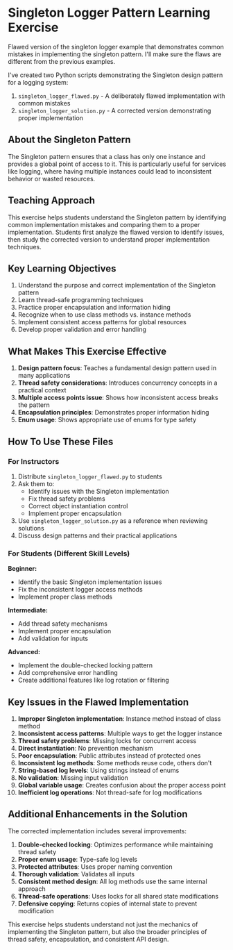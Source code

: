 # Singleton Logger Pattern Learning Exercise

Flawed version of the singleton logger example that demonstrates common mistakes in implementing the singleton pattern. I'll make sure the flaws are different from the previous examples.

I've created two Python scripts demonstrating the Singleton design pattern for a logging system:

1. `singleton_logger_flawed.py` - A deliberately flawed implementation with common mistakes
2. `singleton_logger_solution.py` - A corrected version demonstrating proper implementation

## About the Singleton Pattern

The Singleton pattern ensures that a class has only one instance and provides a global point of access to it. This is particularly useful for services like logging, where having multiple instances could lead to inconsistent behavior or wasted resources.

## Teaching Approach

This exercise helps students understand the Singleton pattern by identifying common implementation mistakes and comparing them to a proper implementation. Students first analyze the flawed version to identify issues, then study the corrected version to understand proper implementation techniques.

## Key Learning Objectives

1. Understand the purpose and correct implementation of the Singleton pattern
2. Learn thread-safe programming techniques
3. Practice proper encapsulation and information hiding
4. Recognize when to use class methods vs. instance methods
5. Implement consistent access patterns for global resources
6. Develop proper validation and error handling

## What Makes This Exercise Effective

1. **Design pattern focus**: Teaches a fundamental design pattern used in many applications
2. **Thread safety considerations**: Introduces concurrency concepts in a practical context
3. **Multiple access points issue**: Shows how inconsistent access breaks the pattern
4. **Encapsulation principles**: Demonstrates proper information hiding
5. **Enum usage**: Shows appropriate use of enums for type safety

## How To Use These Files

### For Instructors

1. Distribute `singleton_logger_flawed.py` to students
2. Ask them to:
   - Identify issues with the Singleton implementation
   - Fix thread safety problems
   - Correct object instantiation control
   - Implement proper encapsulation
3. Use `singleton_logger_solution.py` as a reference when reviewing solutions
4. Discuss design patterns and their practical applications

### For Students (Different Skill Levels)

**Beginner:**

- Identify the basic Singleton implementation issues
- Fix the inconsistent logger access methods
- Implement proper class methods

**Intermediate:**

- Add thread safety mechanisms
- Implement proper encapsulation
- Add validation for inputs

**Advanced:**

- Implement the double-checked locking pattern
- Add comprehensive error handling
- Create additional features like log rotation or filtering

## Key Issues in the Flawed Implementation

1. **Improper Singleton implementation**: Instance method instead of class method
2. **Inconsistent access patterns**: Multiple ways to get the logger instance
3. **Thread safety problems**: Missing locks for concurrent access
4. **Direct instantiation**: No prevention mechanism
5. **Poor encapsulation**: Public attributes instead of protected ones
6. **Inconsistent log methods**: Some methods reuse code, others don't
7. **String-based log levels**: Using strings instead of enums
8. **No validation**: Missing input validation
9. **Global variable usage**: Creates confusion about the proper access point
10. **Inefficient log operations**: Not thread-safe for log modifications

## Additional Enhancements in the Solution

The corrected implementation includes several improvements:

1. **Double-checked locking**: Optimizes performance while maintaining thread safety
2. **Proper enum usage**: Type-safe log levels
3. **Protected attributes**: Uses proper naming convention
4. **Thorough validation**: Validates all inputs
5. **Consistent method design**: All log methods use the same internal approach
6. **Thread-safe operations**: Uses locks for all shared state modifications
7. **Defensive copying**: Returns copies of internal state to prevent modification

This exercise helps students understand not just the mechanics of implementing the Singleton pattern, but also the broader principles of thread safety, encapsulation, and consistent API design.
